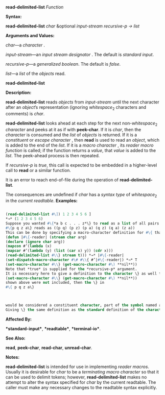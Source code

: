 **read-delimited-list** *Function* 



**Syntax:** 



**read-delimited-list** *char* &amp;optional *input-stream recursive-p → list* 



**Arguments and Values:** 



*char*—a *character* . 



*input-stream*—an *input stream designator* . The default is *standard input*. 



*recursive-p*—a *generalized boolean*. The default is *false*. 



*list*—a *list* of the *objects* read. 







 



 



**read-delimited-list** 



**Description:** 



**read-delimited-list** reads *objects* from *input-stream* until the next character after an *object*’s representation (ignoring *whitespace*<sub>2</sub> characters and comments) is *char*. 



**read-delimited-list** looks ahead at each step for the next non-*whitespace*<sub>2</sub> *character* and peeks at it as if with **peek-char**. If it is *char*, then the *character* is consumed and the *list* of *objects* is returned. If it is a *constituent* or *escape character* , then **read** is used to read an *object*, which is added to the end of the *list*. If it is a *macro character* , its *reader macro function* is called; if the function returns a *value*, that *value* is added to the *list*. The peek-ahead process is then repeated. 



If *recursive-p* is *true*, this call is expected to be embedded in a higher-level call to **read** or a similar function. 



It is an error to reach end-of-file during the operation of **read-delimited-list**. 



The consequences are undefined if *char* has a *syntax type* of *whitespace*<sub>2</sub> in the *current readtable*. **Examples:**
```lisp
 
(read-delimited-list #\]) 1 2 3 4 5 6 ] 
*→* (1 2 3 4 5 6) 
Suppose you wanted #\{*a b c . . . z*\} to read as a list of all pairs of the elements *a*, *b*, *c*, *. . .*, *z*, for example. 
#\{p q z a\} reads as ((p q) (p z) (p a) (q z) (q a) (z a)) 
This can be done by specifying a macro-character definition for #\{ that does two things: reads in all the items up to the \}, and constructs the pairs. **read-delimited-list** performs the first task. 
(defun |#\{-reader| (stream char arg) 
(declare (ignore char arg)) 
(mapcon #’(lambda (x) 
(mapcar #’(lambda (y) (list (car x) y)) (cdr x))) 
(read-delimited-list #\\} stream t))) *→* |#\{-reader| 
(set-dispatch-macro-character #\# #\\{ #’|#\{-reader|) *→* T 
(set-macro-character #\\} (get-macro-character #\) **nil**)) 
Note that *true* is supplied for the *recursive-p* argument. 
It is necessary here to give a definition to the character \} as well to prevent it from being a constituent. If the line 
(set-macro-character #\\} (get-macro-character #\) **nil**)) 
shown above were not included, then the \} in 
#\{ p q z a\} 

 
 
would be considered a constituent character, part of the symbol named a\}. This could be corrected by putting a space before the \}, but it is better to call **set-macro-character**. 
Giving \} the same definition as the standard definition of the character ) has the twin benefit of making it terminate tokens for use with **read-delimited-list** and also making it invalid for use in any other context. Attempting to read a stray \} will signal an error. 

```
**Affected By:** 



**\*standard-input\***, **\*readtable\***, **\*terminal-io\***. 



**See Also:** 



**read**, **peek-char**, **read-char**, **unread-char**. 



**Notes:** 



**read-delimited-list** is intended for use in implementing *reader macros*. Usually it is desirable for *char* to be a *terminating macro character* so that it can be used to delimit tokens; however, **read-delimited-list** makes no attempt to alter the syntax specified for *char* by the current readtable. The caller must make any necessary changes to the readtable syntax explicitly. 



